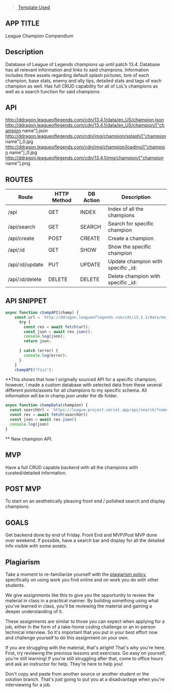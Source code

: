 > [Template Used](https://github.com/metruzanca/ga-vercel-demo)

## APP TITLE ##
League Champion Compendium

## Description ##
Database of League of Legends champions up until patch 13.4. 
Database has all relevant information and links to said champions.
Information includes three assets regarding default splash pictures, lore of each champion, base stats, enemy and ally tips, detailed stats and tags of each champion as well. 
Has full CRUD capability for all of LoL's champions as well as a search function for said champions. 

## API ##
http://ddragon.leagueoflegends.com/cdn/13.4.1/data/en_US/champion.json
http://ddragon.leagueoflegends.com/cdn/13.4.1/data/en_US/champion/["champion name"].json
http://ddragon.leagueoflegends.com/cdn/img/champion/splash/["champion name"]_0.jpg
http://ddragon.leagueoflegends.com/cdn/img/champion/loading/["champion name"]_0.jpg
http://ddragon.leagueoflegends.com/cdn/13.4.1/img/champion/["champion name"].png

## ROUTES ##

| Route                 | HTTP Method | DB Action  | Description                         |
|-----------------------|-------------|------------|-------------------------------------|
| /api                  | GET         | INDEX      | Index of all the champions          |
| /api/search           | GET         | SEARCH     | Search for specific champion        |
| /api/create           | POST        | CREATE     | Create a champion                   |
| /api/:id              | GET         | SHOW       | Show the specific champion          |
| /api/:id/update       | PUT         | UPDATE     | Update champion with specific _id:  |
| /api/:id/delete       | DELETE      | DELETE     | Delete champion with specific _id:  |

## API SNIPPET ##
```js
async function champAPI(champ) {
    const url = `http://ddragon.leagueoflegends.com/cdn/13.1.1/data/en_US/champion/${champ}.json`    
      try {
        const res = await fetch(url);
        const json = await res.json();
        console.log(json);
        return json;
    
      } catch (error) {
        console.log(error);
      }
    }    
    champAPI("Fizz");
```
**This shows that how I originally sourced API for a specific champion; however, I made a custom database with selected data from these several different points/assets for all champions to my specific schema. All information will be in champ.json under the db folder.

```js
async function champData(champion) {
  const searchUrl = `https://league-project.vercel.app/api/search/?name=${champion}`
  const res = await fetch(searchUrl)
  const json = await res.json()
  console.log(json)
}
```
** New champion API. 

## MVP ##
Have a full CRUD capable backend with all the champions with curated/detailed information.

## POST MVP ##
To start on an aesthetically pleasing front end / polished search and display champions.

## GOALS ##
Get backend done by end of Friday. Front End and MVP/Post MVP done over weekend. If possible, have a search bar and display for all the detailed info visible with some assets.

## Plagiarism ##

Take a moment to re-familiarize yourself with the
[plagiarism policy](https://git.generalassemb.ly/DC-WDI/Administrative/blob/master/plagiarism.md),
specifically on using work you find online and on work you do with other
students.

We give assignments like this to give you the opportunity to review the material
in class in a practical manner. By building something using what you've learned
in class, you'll be reviewing the material and gaining a deeper understanding of
it.

These assignments are similar to those you can expect when applying for a job,
either in the form of a take-home coding challenge or an in-person technical
interview. So it's important that you put in your best effort now and challenge
yourself to do this assignment on your own.

If you are struggling with the material, that's alright! That's why you're here.
First, try reviewing the previous lessons and exercises. Go easy on yourself,
you're still learning! If you're still struggling after that, come to office
hours and ask an instructor for help. They're here to help you!

Don't copy and paste from another source or another student or the solution
branch. That's just going to put you at a disadvantage when you're interviewing
for a job.
